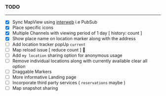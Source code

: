 ### TODO

---

- [x] Sync MapView using [interweb](https://www.pubnub.com/) i.e PubSub
- [x] Place specific icons
- [x] Multiple Channels with viewing period of 1 day [ history: count ]
- [x] Show place name on location marker along with the address
- [ ] Add location tracker popUp `current`
- [ ] Map reload issue [ reduce count ] 🚩
- [ ] Add `my location` sharing option for anonymous usage
- [ ] Remove individual locations along with currently available clear all option
- [ ] Draggable Markers
- [ ] More informative Landing page
- [ ] Incorporate third party services ( `reservations` maybe )
- [ ] Map snapshot sharing
